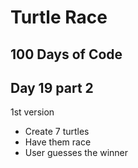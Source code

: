 # Turtle Race
## 100 Days of Code
## Day 19 part 2
1st version
- Create 7 turtles
- Have them race
- User guesses the winner